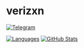 # verizxn
[![Telegram](https://img.shields.io/badge/Telegram-2CA5E0?style=for-the-badge&logo=telegram&logoColor=white)](https://t.me/verizxn)

[![Languages](https://github-readme-stats-verizxn.vercel.app/api/top-langs/?username=verizxn&layout=compact&theme=github_light&langs_count=6)](https://github.com/verizxn)
[![GitHub Stats](https://github-readme-stats.vercel.app/api?username=verizxn&theme=github_light&show_icons=true&count_private=true&include_all_commits=true&line_height=20)](https://github.com/verizxn)
